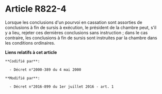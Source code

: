 # Article R822-4

Lorsque les conclusions d'un pourvoi en cassation sont assorties de conclusions à fin de sursis à exécution, le président de
la  chambre peut, s'il y a lieu, rejeter ces dernières conclusions sans instruction ; dans le cas contraire, les conclusions
à fin de sursis sont instruites par la  chambre dans les conditions ordinaires.

**Liens relatifs à cet article**

	**Codifié par**:

	  - Décret n°2000-389 du 4 mai 2000

	**Modifié par**:

	  - Décret n°2016-899 du 1er juillet 2016 - art. 1
